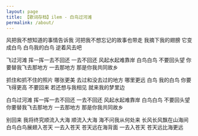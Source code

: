 ```yaml
---
layout: page
title: 【歌词存档】ilem - 白鸟过河滩
permalink: /about/
---
```


风把我不想知道的事情告诉我
河把我不想忘记的故事也带走
我摘下我的翅膀 它变成白鸟
白鸟我的白鸟 逆着风去吧

飞过河滩
挥一挥一去不回还
一去不回还
风起水起难靠岸
白鸟白鸟 不要回头望
你要替我飞去那地方
一去那地方
那是你我共同故乡

抓住和抓不住的照片
哪张更美
去过和没去过的地方
哪里更远
白鸟 我的白鸟
你要飞得更高 不要回来
若还想与我相见
就来我的梦里边

白鸟过河滩
挥一挥一去不回还
一去不回还
风起水起难靠岸
白鸟白鸟 不要回头望
你要替我飞去那地方
一去那地方
那是你我共同故乡

别回来
我将终究顺流入大海
顺流入大海
海不问我从何处来
长风长风飘在山海间
白鸟白鸟展翅入苍天
一去入苍天
苍天远在海背面
一去入苍天
苍天远比海更远
